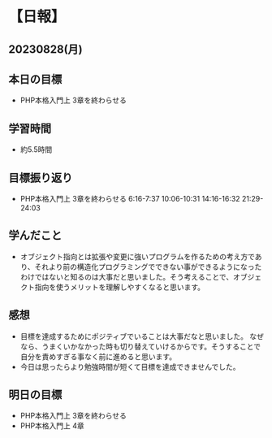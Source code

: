 # 【日報】
## 20230828(月)
## 本日の目標
- PHP本格入門上 3章を終わらせる

## 学習時間
- 約5.5時間

## 目標振り返り
- PHP本格入門上 3章を終わらせる 6:16-7:37 10:06-10:31 14:16-16:32 21:29-24:03

## 学んだこと
- オブジェクト指向とは拡張や変更に強いプログラムを作るための考え方であり、それより前の構造化プログラミングでできない事ができるようになったわけではないと知るのは大事だと思いました。そう考えることで、オブジェクト指向を使うメリットを理解しやすくなると思います。

## 感想
- 目標を達成するためにポジティブでいることは大事だなと思いました。
なぜなら、うまくいかなかった時も切り替えていけるからです。そうすることで自分を責めすぎる事なく前に進めると思います。
- 今日は思ったらより勉強時間が短くて目標を達成できませんでした。

## 明日の目標
- PHP本格入門上 3章を終わらせる
- PHP本格入門上 4章


